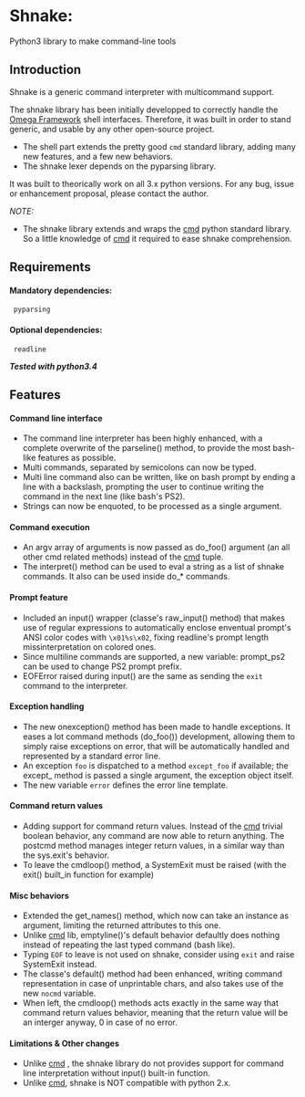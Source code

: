 Shnake:
 =======

 Python3 library to make command-line tools

 Introduction
 ------------

 Shnake is a generic command interpreter with multicommand support.

 The shnake library has been initially developped to correctly handle
 the [Omega Framework] shell interfaces. Therefore, it was built
 in order to stand generic, and usable by any other open-source project.

 - The shell part extends the pretty good `cmd` standard library, adding many
   new features, and a few new behaviors.
 - The shnake lexer depends on the pyparsing library.

 It was built to theorically work on all 3.x python versions.
 For any bug, issue or enhancement proposal, please contact the author.

 *NOTE:*
 * The shnake library extends and wraps the [cmd] python standard library.
   So a little knowledge of [cmd] it required to ease shnake comprehension.


 Requirements
 ------------

 #### Mandatory dependencies:
     pyparsing

 #### Optional dependencies:
     readline

 _**Tested with python3.4**_

 Features
 --------

 #### Command line interface
   * The command line interpreter has been highly enhanced, with a
     complete overwrite of the parseline() method, to provide the
     most bash-like features as possible.
   * Multi commands, separated by semicolons can now be typed.
   * Multi line command also can be written, like on bash prompt by
     ending a line with a backslash, prompting the user to continue
     writing the command in the next line (like bash's PS2).
   * Strings can now be enquoted, to be processed as a single argument.

 #### Command execution
   * An argv array of arguments is now passed as do_foo() argument
     (an all other cmd related methods) instead of the [cmd] tuple.
   * The interpret() method can be used to eval a string as a list of
     shnake commands. It also can be used inside do_* commands.

 #### Prompt feature
   * Included an input() wrapper (classe's raw_input() method) that
     makes use of regular expressions to automatically enclose
     enventual prompt's ANSI color codes with `\x01%s\x02`, fixing
     readline's prompt length missinterpretation on colored ones.
   * Since multiline commands are supported, a new variable:
     prompt_ps2 can be used to change PS2 prompt prefix.
   * EOFError raised during input() are the same as sending the
     `exit` command to the interpreter.

 #### Exception handling
   * The new onexception() method has been made to handle exceptions.
     It eases a lot command methods (do_foo()) development, allowing
     them to simply raise exceptions on error, that will be
     automatically handled and represented by a standard error line.
   * An exception `foo` is dispatched to a method `except_foo` if
     available; the except_ method is passed a single argument, the
     exception object itself.
   * The new variable `error` defines the error line template.

 #### Command return values
   * Adding support for command return values. Instead of the [cmd]
     trivial boolean behavior, any command are now able to return
     anything. The postcmd method manages integer return values, in
     a similar way than the sys.exit's behavior.
   * To leave the cmdloop() method, a SystemExit must be raised
     (with the exit() built_in function for example)

 #### Misc behaviors
   * Extended the get_names() method, which now can take an instance
     as argument, limiting the returned attributes to this one.
   * Unlike [cmd] lib, emptyline()'s default behavior defaultly does
     nothing instead of repeating the last typed command (bash like).
   * Typing `EOF` to leave is not used on shnake, consider using
     `exit` and raise SystemExit instead.
   * The classe's default() method had been enhanced, writing command
     representation in case of unprintable chars, and also takes use of
     the new `nocmd` variable.
   * When left, the cmdloop() methods acts exactly in the same way
     that command return values behavior, meaning that the return
     value will be an interger anyway, 0 in case of no error.

 #### Limitations & Other changes
   * Unlike [cmd] , the shnake library do not provides support for
     command line interpretation without input() built-in function.
   * Unlike [cmd], shnake is NOT compatible with python 2.x.


 [Omega Framework]: https://github.com/entynetproject/omega
 [cmd]: https://docs.python.org/3.4/library/cmd.html
